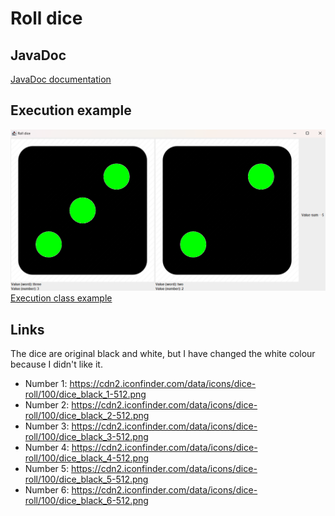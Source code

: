 # Roll dice

## JavaDoc

[JavaDoc documentation]()

## Execution example

![Execution example](https://github.com/marc7666/Roll-dice/blob/master/images/execution%20example.png?raw=true)
[Execution class example](https://github.com/marc7666/Roll-dice/blob/master/src/Main.java)



## Links
The dice are original black and white, but I have changed the white colour because I didn't like it.

* Number 1: https://cdn2.iconfinder.com/data/icons/dice-roll/100/dice_black_1-512.png
* Number 2: https://cdn2.iconfinder.com/data/icons/dice-roll/100/dice_black_2-512.png
* Number 3: https://cdn2.iconfinder.com/data/icons/dice-roll/100/dice_black_3-512.png
* Number 4: https://cdn2.iconfinder.com/data/icons/dice-roll/100/dice_black_4-512.png
* Number 5: https://cdn2.iconfinder.com/data/icons/dice-roll/100/dice_black_5-512.png
* Number 6: https://cdn2.iconfinder.com/data/icons/dice-roll/100/dice_black_6-512.png
